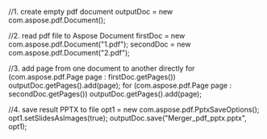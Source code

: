 
//1. create empty pdf document
outputDoc = new com.aspose.pdf.Document();

//2. read pdf file to Aspose Document
firstDoc = new com.aspose.pdf.Document("1.pdf");
secondDoc = new com.aspose.pdf.Document("2.pdf");

//3. add page from one document to another directly
for (com.aspose.pdf.Page page : firstDoc.getPages())
    outputDoc.getPages().add(page);
for (com.aspose.pdf.Page page : secondDoc.getPages())
    outputDoc.getPages().add(page);

//4. save result PPTX to file
opt1 = new com.aspose.pdf.PptxSaveOptions();
opt1.setSlidesAsImages(true);
outputDoc.save("Merger_pdf_pptx.pptx", opt1);
